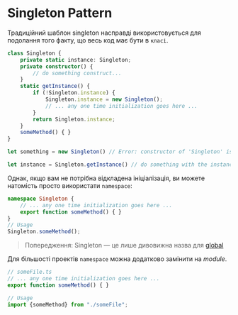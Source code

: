# Singleton Pattern

Традиційний шаблон singleton насправді використовується для подолання того факту, що весь код має бути в `класі`.

```ts
class Singleton {
    private static instance: Singleton;
    private constructor() {
        // do something construct...
    }
    static getInstance() {
        if (!Singleton.instance) {
            Singleton.instance = new Singleton();
            // ... any one time initialization goes here ...
        }
        return Singleton.instance;
    }
    someMethod() { }
}

let something = new Singleton() // Error: constructor of 'Singleton' is private.

let instance = Singleton.getInstance() // do something with the instance...
```

Однак, якщо вам не потрібна відкладена ініціалізація, ви можете натомість просто використати `namespace`:
```ts
namespace Singleton {
    // ... any one time initialization goes here ...
    export function someMethod() { }
}
// Usage
Singleton.someMethod();
```

> Попередження: Singleton — це лише дивовижна назва для [global](http://stackoverflow.com/a/142450/390330)

Для більшості проектів `namespace` можна додатково замінити на *module*.

```ts
// someFile.ts
// ... any one time initialization goes here ...
export function someMethod() { }

// Usage
import {someMethod} from "./someFile";
```



